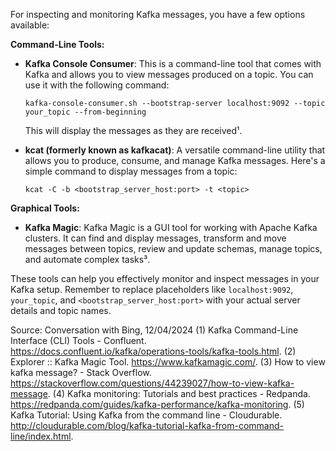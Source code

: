 For inspecting and monitoring Kafka messages, you have a few options available:

**Command-Line Tools:**
- **Kafka Console Consumer**: This is a command-line tool that comes with Kafka and allows you to view messages produced on a topic. You can use it with the following command:
  ```shell
  kafka-console-consumer.sh --bootstrap-server localhost:9092 --topic your_topic --from-beginning
  ```
  This will display the messages as they are received¹.

- **kcat (formerly known as kafkacat)**: A versatile command-line utility that allows you to produce, consume, and manage Kafka messages. Here's a simple command to display messages from a topic:
  ```shell
  kcat -C -b <bootstrap_server_host:port> -t <topic>
  ```

**Graphical Tools:**
- **Kafka Magic**: Kafka Magic is a GUI tool for working with Apache Kafka clusters. It can find and display messages, transform and move messages between topics, review and update schemas, manage topics, and automate complex tasks³.

These tools can help you effectively monitor and inspect messages in your Kafka setup. Remember to replace placeholders like `localhost:9092`, `your_topic`, and `<bootstrap_server_host:port>` with your actual server details and topic names.

Source: Conversation with Bing, 12/04/2024
(1) Kafka Command-Line Interface (CLI) Tools - Confluent. https://docs.confluent.io/kafka/operations-tools/kafka-tools.html.
(2) Explorer :: Kafka Magic Tool. https://www.kafkamagic.com/.
(3) How to view kafka message? - Stack Overflow. https://stackoverflow.com/questions/44239027/how-to-view-kafka-message.
(4) Kafka monitoring: Tutorials and best practices - Redpanda. https://redpanda.com/guides/kafka-performance/kafka-monitoring.
(5) Kafka Tutorial: Using Kafka from the command line - Cloudurable. http://cloudurable.com/blog/kafka-tutorial-kafka-from-command-line/index.html.
